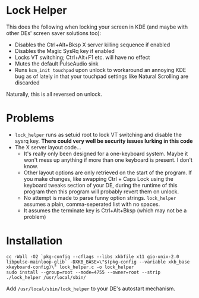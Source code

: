 # Lock Helper
This does the following when locking your screen in KDE (and maybe with other DEs' screen saver solutions too):

* Disables the Ctrl+Alt+Bksp X server killing sequence if enabled
* Disables the Magic SysRq key if enabled
* Locks VT switching; Ctrl+Alt+F1 etc. will have no effect
* Mutes the default PulseAudio sink
* Runs `kcm_init touchpad` upon unlock to workaround an annoying KDE bug as of lately in that your touchpad settings like Natural Scrolling are discarded

Naturally, this is all reversed on unlock.

# Problems

* `lock_helper` runs as setuid root to lock VT switching and disable the sysrq key. **There could very well be security issues lurking in this code**
* The X server layout code...
    * It's really only been designed for a one-keyboard system. Maybe it won't mess up anything if more than one keyboard is present. I don't know.
    * Other layout options are only retrieved on the start of the program. If you make changes, like swapping Ctrl + Caps Lock using the keyboard tweaks section of your DE, during the runtime of this program then this program will probably revert them on unlock.
    * No attempt is made to parse funny option strings. `lock_helper` assumes a plain, comma-seperated list with no spaces.
    * It assumes the terminate key is Ctrl+Alt+Bksp (which may not be a problem)

# Installation

```
cc -Wall -O2 `pkg-config --cflags --libs xkbfile x11 gio-unix-2.0 libpulse-mainloop-glib` -DXKB_BASE=\"$(pkg-config --variable xkb_base xkeyboard-config)\" lock_helper.c -o lock_helper
sudo install --group=root --mode=4755 --owner=root --strip ./lock_helper /usr/local/sbin/
```

Add `/usr/local/sbin/lock_helper` to your DE's autostart mechanism.
